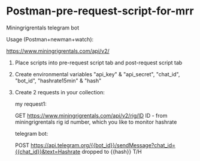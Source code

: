 # Postman-pre-request-script-for-mrr
Miningrigrentals telegram bot

Usage (Postman+newman+watch):

https://www.miningrigrentals.com/api/v2/

1) Place scripts into pre-request script tab and post-request script tab

2) Create environmental variables "api_key" & "api_secret", "chat_id", "bot_id", "hashrate15min" & "hash"

3) Create 2 requests in your collection:
   
   my request1:
   
   GET https://www.miningrigrentals.com/api/v2/rig/ID
   ID - from miningrigrentals rig id number, which you like to monitor hashrate


 
   
   telegram bot:
   
   POST https://api.telegram.org/{{bot_id}}/sendMessage?chat_id={{chat_id}}&text=Hashrate dropped to {{hash}} T/H
   
